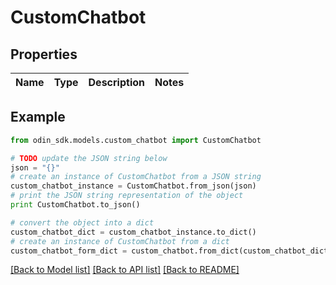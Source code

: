 # CustomChatbot


## Properties

Name | Type | Description | Notes
------------ | ------------- | ------------- | -------------

## Example

```python
from odin_sdk.models.custom_chatbot import CustomChatbot

# TODO update the JSON string below
json = "{}"
# create an instance of CustomChatbot from a JSON string
custom_chatbot_instance = CustomChatbot.from_json(json)
# print the JSON string representation of the object
print CustomChatbot.to_json()

# convert the object into a dict
custom_chatbot_dict = custom_chatbot_instance.to_dict()
# create an instance of CustomChatbot from a dict
custom_chatbot_form_dict = custom_chatbot.from_dict(custom_chatbot_dict)
```
[[Back to Model list]](../README.md#documentation-for-models) [[Back to API list]](../README.md#documentation-for-api-endpoints) [[Back to README]](../README.md)


